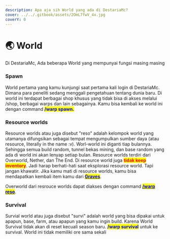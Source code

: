 ```yaml
---
description: Apa aja sih World yang ada di DestariaMc?
cover: ../../.gitbook/assets/2OmL7fwV_4x.jpg
coverY: 0
---
```


# 🌏 World

Di DestariaMc, Ada beberapa World yang mempunyai fungsi masing masing

### Spawn

World pertama yang kamu kunjungi saat pertama kali login di DestariaMc. Dimana para peneliti sedang menggali pengetahuan tentang dunia baru. Di world ini terdapat berbagai shop khusus yang tidak bisa di akses melalui /shop, berbagai warps dan lain sebagainya. Kamu bisa kembali ke world ini dengan command <mark style="color:blue;">**/warp spawn.**</mark>

### Resource worlds

Resource worlds atau juga disebut "reso" adalah kelompok world yang utamanya difungsikan sebagai tempat mengumpulkan sumber daya (atau resource, literally in the name :v). Worl-world ini diganti tiap bulannya. Sehingga semua build random, tunnel bekas mining, dan base random yang ada di world ini akan lenyap setiap bulan. Resource worlds terdiri dari Overworld, Nether, dan The End. Di resource world juga <mark style="color:red;">**tidak keep inventory**</mark>. Jadi harap berhati-hati saat eksplorasi resource world. Tapi jangan khawatir. Jika kamu mati di resource worlds, kamu bisa mendapatkan kembali item kamu dari [<mark style="color:blue;">**Graves**</mark>](../../fitur/fitur-standar/graves.md).

Overworld dari resrouce worlds dapat diakses dengan command [<mark style="color:blue;">**/warp reso**</mark>](warps/).

### Survival

Survial world atau juga disebut "survi" adalah world yang bisa dipakai untuk apapun, base, farm, atau apapun yang kamu ingin build. Karena World Survival tidak akan di reset kecuali season baru. <mark style="color:blue;">**/warp survival**</mark> untuk ke survival. World ini tidak memiliki ore sama sekali
